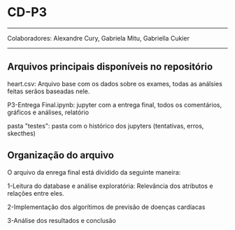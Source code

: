 # CD-P3
-----------------------------------------------------------------

Colaboradores: Alexandre Cury, Gabriela Mitu, Gabriella Cukier

-----------------------------------------------------------------

## Arquivos principais disponíveis no repositório ##

heart.csv: Arquivo base com os dados sobre os exames, todas as análsies feitas serãos baseadas nele.

P3-Entrega Final.ipynb: jupyter com a entrega final, todos os comentários, gráficos e análises, relatório

pasta "testes": pasta com o histórico dos jupyters (tentativas, erros, skecthes)

## Organização do arquivo
O arquivo da enrega final está dividido da seguinte maneira:

1-Leitura do database e análise exploratória: Relevância dos atributos e relações entre eles.


2-Implementação dos algorítimos de previsão de doenças cardíacas


3-Análise dos resultados e conclusão

